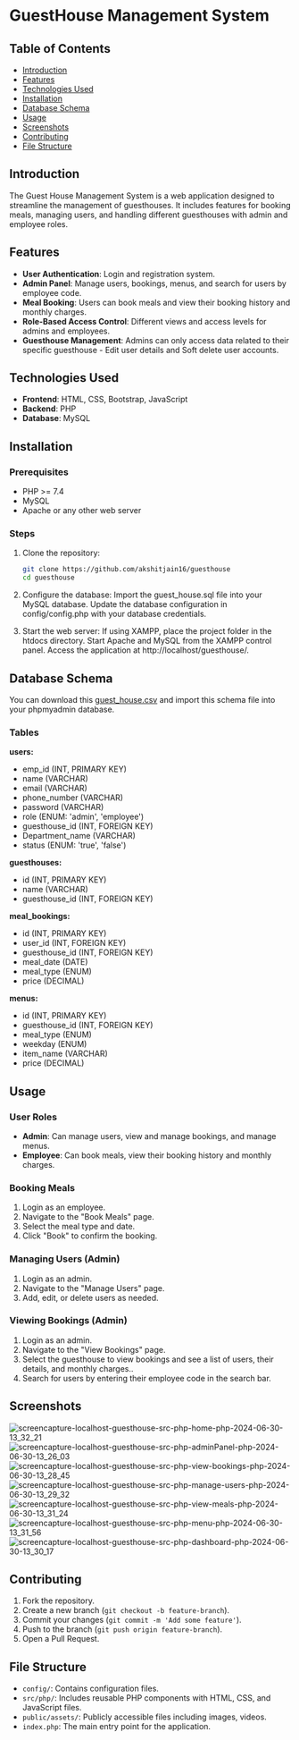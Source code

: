 # GuestHouse Management System

## Table of Contents

- [Introduction](#introduction)
- [Features](#features)
- [Technologies Used](#technologies-used)
- [Installation](#installation)
- [Database Schema](#database-schema)
- [Usage](#usage)
- [Screenshots](#screenshots)
- [Contributing](#contributing)
- [File Structure](#file-structure)


## Introduction

The Guest House Management System is a web application designed to streamline the management of guesthouses. It includes features for booking meals, managing users, and handling different guesthouses with admin and employee roles.


## Features

- **User Authentication**: Login and registration system.
- **Admin Panel**: Manage users, bookings, menus, and search for users by employee code.
- **Meal Booking**: Users can book meals and view their booking history and monthly charges.
- **Role-Based Access Control**: Different views and access levels for admins and employees.
- **Guesthouse Management**: Admins can only access data related to their specific guesthouse - Edit user details and Soft delete user accounts.


## Technologies Used

- **Frontend**: HTML, CSS, Bootstrap, JavaScript
- **Backend**: PHP
- **Database**: MySQL


## Installation

### Prerequisites

- PHP >= 7.4
- MySQL
- Apache or any other web server


### Steps

1. Clone the repository:
   ```sh
   git clone https://github.com/akshitjain16/guesthouse
   cd guesthouse

2. Configure the database:
   Import the guest_house.sql file into your MySQL database.
   Update the database configuration in config/config.php with your database credentials.

3. Start the web server:
   If using XAMPP, place the project folder in the htdocs directory.
   Start Apache and MySQL from the XAMPP control panel.
   Access the application at http://localhost/guesthouse/.


## Database Schema
   You can  download this [guest_house.csv](https://github.com/user-attachments/files/16362196/guest_house.csv) and import this schema file into your phpmyadmin database.
  
   
### Tables

**users:**
- emp_id (INT, PRIMARY KEY)
- name (VARCHAR)
- email (VARCHAR)
- phone_number (VARCHAR)
- password (VARCHAR)
- role (ENUM: 'admin', 'employee')
- guesthouse_id (INT, FOREIGN KEY)
- Department_name (VARCHAR)
- status (ENUM: 'true', 'false')

**guesthouses:**
- id (INT, PRIMARY KEY)
- name (VARCHAR)
- guesthouse_id (INT, FOREIGN KEY)

**meal_bookings:**
- id (INT, PRIMARY KEY)
- user_id (INT, FOREIGN KEY)
- guesthouse_id (INT, FOREIGN KEY)
- meal_date (DATE)
- meal_type (ENUM)
- price (DECIMAL)

**menus:**
- id (INT, PRIMARY KEY)
- guesthouse_id (INT, FOREIGN KEY)
- meal_type (ENUM)
- weekday (ENUM)
- item_name (VARCHAR)
- price (DECIMAL)

## Usage

### User Roles

- **Admin**: Can manage users, view and manage bookings, and manage menus.
- **Employee**: Can book meals, view their booking history and monthly charges.


### Booking Meals

1. Login as an employee.
2. Navigate to the "Book Meals" page.
3. Select the meal type and date.
4. Click "Book" to confirm the booking.

### Managing Users (Admin)

1. Login as an admin.
2. Navigate to the "Manage Users" page.
3. Add, edit, or delete users as needed.

### Viewing Bookings (Admin)

1. Login as an admin.
2. Navigate to the "View Bookings" page.
3. Select the guesthouse to view bookings and see a list of users, their details, and monthly charges..
4. Search for users by entering their employee code in the search bar.


## Screenshots

![screencapture-localhost-guesthouse-src-php-home-php-2024-06-30-13_32_21](https://github.com/akshitjain16/guesthouse/assets/113924385/84f46857-beee-48a8-a46d-a9742cadc39a)
![screencapture-localhost-guesthouse-src-php-adminPanel-php-2024-06-30-13_26_03](https://github.com/akshitjain16/guesthouse/assets/113924385/a7dc23a2-7295-428f-b1c4-37156c336c74)
![screencapture-localhost-guesthouse-src-php-view-bookings-php-2024-06-30-13_28_45](https://github.com/akshitjain16/guesthouse/assets/113924385/170987d4-6f3c-415e-bf7b-3fbdca4cfb8f)
![screencapture-localhost-guesthouse-src-php-manage-users-php-2024-06-30-13_29_32](https://github.com/akshitjain16/guesthouse/assets/113924385/ab840bb3-8366-4efc-8bd3-53caad83c11c)
![screencapture-localhost-guesthouse-src-php-view-meals-php-2024-06-30-13_31_24](https://github.com/akshitjain16/guesthouse/assets/113924385/a4346fc5-0eef-407b-9fdb-aa949d62762e)
![screencapture-localhost-guesthouse-src-php-menu-php-2024-06-30-13_31_56](https://github.com/akshitjain16/guesthouse/assets/113924385/8689e320-6974-4217-89ce-f7cf90dda33a)
![screencapture-localhost-guesthouse-src-php-dashboard-php-2024-06-30-13_30_17](https://github.com/akshitjain16/guesthouse/assets/113924385/728c6ed4-3bb4-4976-ab06-b166df2b7de8)


## Contributing

1. Fork the repository.
2. Create a new branch (`git checkout -b feature-branch`).
3. Commit your changes (`git commit -m 'Add some feature'`).
4. Push to the branch (`git push origin feature-branch`).
5. Open a Pull Request.


## File Structure

- `config/`: Contains configuration files.
- `src/php/`: Includes reusable PHP components with HTML, CSS, and JavaScript files.
- `public/assets/`: Publicly accessible files including images, videos.
- `index.php`: The main entry point for the application.
